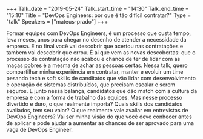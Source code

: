+++
Talk_date = "2019-05-24"
Talk_start_time = "14:30"
Talk_end_time = "15:10"
Title = "DevOps Engineers: por que é tão difícil contratar?"
Type = "talk"
Speakers = ["mateus-prado"]
+++

Formar equipes com DevOps Engineers, é um processo que custa tempo, leva meses, anos para chegar no desenho de atender a necessidade da empresa. E no final você vai descobrir que acertou nas contratações e tambem vai descobrir que errou. É ai que vem as novas descobertas: que o processo de contratação não acabou e chance de ter de lidar com as maças pobres é a mesma de achar as pessoas certas. Nessa talk, quero compartilhar minha experiência em contratar, manter e evoluir um time pesando tech e soft skills de canditatos que vão lidar com desenvolvimento e operação de sistemas distribuídos, que precisam escalar e serem seguros. E junto nessa balança, candidatos que dão match com a cultura da empresa e com a forma de trabalho das equipes. Mas nesse processo divertido e duro, o que realmente importa? Quais skills dos candidatos avaliados, tem seu valor? O que realmente vale avaliar em entrevistas de DevOps Engineers? Vai ser minha visão do que você deve conhecer antes de aplicar e pode ajudar a aumentar as chances de ser aprovado para uma vaga de DevOps Engineer.